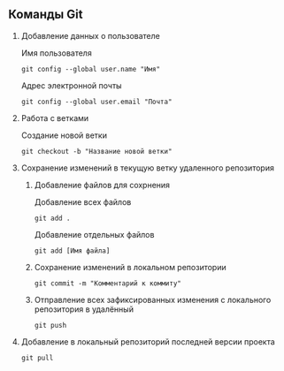 ## Команды Git

1. Добавление данных о пользователе 

    Имя пользователя

    ```
    git config --global user.name "Имя"
    ```

    Адрес электронной почты

    ```
    git config --global user.email "Почта"
    ```

2. Работа с ветками

    Создание новой ветки

    ```
    git checkout -b "Название новой ветки"
    ```

3. Сохранение изменений в текущую ветку удаленного репозитория

    1. Добавление файлов для сохрнения
        
        Добавление всех файлов

        ```
        git add .
        ```

        Добавление отдельных файлов

        ```
        git add [Имя файла]
        ```

    2. Сохранение изменений в локальном репозитории

        ```
        git commit -m "Комментарий к коммиту"
        ```

    3. Отправление всех зафиксированных изменения с локального репозитория в удалённый

        ```
        git push
        ```

4. Добавление в локальный репозиторий последней версии проекта

    ```
    git pull
    ```